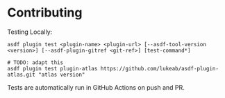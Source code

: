 # Contributing

Testing Locally:

```shell
asdf plugin test <plugin-name> <plugin-url> [--asdf-tool-version <version>] [--asdf-plugin-gitref <git-ref>] [test-command*]

# TODO: adapt this
asdf plugin test plugin-atlas https://github.com/lukeab/asdf-plugin-atlas.git "atlas version"
```

Tests are automatically run in GitHub Actions on push and PR.
